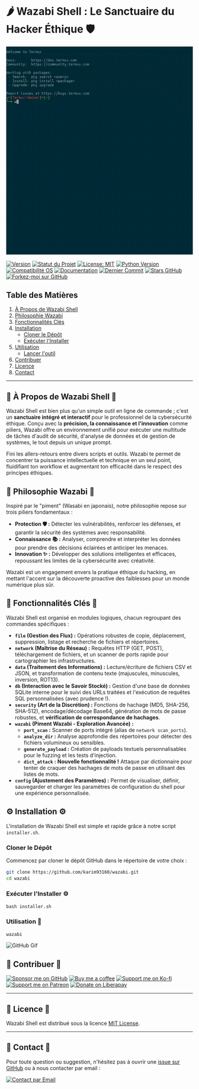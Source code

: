 # 🌶️ Wazabi Shell : Le Sanctuaire du Hacker Éthique 🛡️

![GitHub Gif](https://github.com/Karim93160/Dark-Web/blob/89f798754dc6eeff3bafeb598381fe9902b8526f/Screen_Recording_20250527_022240_Termux-ezgif.com-video-to-gif-converter.gif)

[![Version](https://img.shields.io/badge/Version-0.1.0-blue.svg)](https://github.com/Karim93160/wazabi)
[![Statut du Projet](https://img.shields.io/badge/Statut-En%20Développement-orange.svg)](https://github.com/Karim93160/wazabi)
[![License: MIT](https://img.shields.io/badge/License-MIT-yellow.svg)](LICENSE)
[![Python Version](https://img.shields.io/badge/Python-3.x+-blue.svg)](https://www.python.org/)
[![Compatibilité OS](https://img.shields.io/badge/OS%20Compatibilité-Linux%20%7C%20Windows%20%7C%20macOS-green.svg)](https://github.com/Karim93160/wazabi)
[![Documentation](https://img.shields.io/badge/Documentation-Oui-brightgreen.svg)](https://github.com/Karim93160/wazabi#table-des-matières)
[![Dernier Commit](https://img.shields.io/github/last-commit/Karim93160/wazabi)](https://github.com/Karim93160/wazabi/commits/main)
[![Stars GitHub](https://img.shields.io/github/stars/Karim93160/wazabi?style=flat-square&color=FFD700)](https://github.com/Karim93160/wazabi/stargazers)
[![Forkez-moi sur GitHub](https://img.shields.io/github/forks/Karim93160/wazabi?style=flat-square&color=blueviolet)](https://github.com/Karim93160/wazabi/network/members)




## Table des Matières

1.  [À Propos de Wazabi Shell](#-à-propos-de-wazabi-shell-)
2.  [Philosophie Wazabi](#-philosophie-wazabi-)
3.  [Fonctionnalités Clés](#-fonctionnalités-clés-)
4.  [Installation](#-installation-)
    * [Cloner le Dépôt](#cloner-le-dépôt)
    * [Exécuter l'Installer](#exécuter-linstaller)
5.  [Utilisation](#-utilisation-)
    * [Lancer l'outil](#-utilisation-)
6.  [Contribuer](#-contribuer-)
7.  [Licence](#-licence-)
8.  [Contact](#-contact-)

---

## 🌟 À Propos de Wazabi Shell 🌟

Wazabi Shell est bien plus qu'un simple outil en ligne de commande ; c'est un **sanctuaire intégré et interactif** pour le professionnel de la cybersécurité éthique. Conçu avec la **précision, la connaissance et l'innovation** comme piliers, Wazabi offre un environnement unifié pour exécuter une multitude de tâches d'audit de sécurité, d'analyse de données et de gestion de systèmes, le tout depuis un unique prompt.

Fini les allers-retours entre divers scripts et outils. Wazabi te permet de concentrer ta puissance intellectuelle et technique en un seul point, fluidifiant ton workflow et augmentant ton efficacité dans le respect des principes éthiques.

## 🌿 Philosophie Wazabi 🌿

Inspiré par le "piment" (Wasabi en japonais), notre philosophie repose sur trois piliers fondamentaux :

* **Protection 🛡️ :** Détecter les vulnérabilités, renforcer les défenses, et garantir la sécurité des systèmes avec responsabilité.
* **Connaissance 📚 :** Analyser, comprendre et interpréter les données pour prendre des décisions éclairées et anticiper les menaces.
* **Innovation ✨ :** Développer des solutions intelligentes et efficaces, repoussant les limites de la cybersécurité avec créativité.

Wazabi est un engagement envers la pratique éthique du hacking, en mettant l'accent sur la découverte proactive des faiblesses pour un monde numérique plus sûr.

## 🚀 Fonctionnalités Clés 🚀

Wazabi Shell est organisé en modules logiques, chacun regroupant des commandes spécifiques :

* **`file` (Gestion des Flux) :** Opérations robustes de copie, déplacement, suppression, listage et recherche de fichiers et répertoires.
* **`network` (Maîtrise du Réseau) :** Requêtes HTTP (GET, POST), téléchargement de fichiers, et un scanner de ports rapide pour cartographier les infrastructures.
* **`data` (Traitement des Informations) :** Lecture/écriture de fichiers CSV et JSON, et transformation de contenu texte (majuscules, minuscules, inversion, ROT13).
* **`db` (Interaction avec le Savoir Stocké) :** Gestion d'une base de données SQLite interne pour le suivi des URLs traitées et l'exécution de requêtes SQL personnalisées (avec prudence !).
* **`security` (Art de la Discrétion) :** Fonctions de hachage (MD5, SHA-256, SHA-512), encodage/décodage Base64, génération de mots de passe robustes, et **vérification de correspondance de hachages**.
* **`wazabi` (Piment Wazabi - Exploration Avancée) :**
    * **`port_scan` :** Scanner de ports intégré (alias de `network scan_ports`).
    * **`analyze_dir` :** Analyse approfondie des répertoires pour détecter des fichiers volumineux ou sensibles.
    * **`generate_payload` :** Création de payloads textuels personnalisables pour le fuzzing et les tests d'injection.
    * **`dict_attack` :** **Nouvelle fonctionnalité !** Attaque par dictionnaire pour tenter de craquer des hachages de mots de passe en utilisant des listes de mots.
* **`config` (Ajustement des Paramètres) :** Permet de visualiser, définir, sauvegarder et charger les paramètres de configuration du shell pour une expérience personnalisée.

## ⚙️ Installation ⚙️

L'installation de Wazabi Shell est simple et rapide grâce à notre script `installer.sh`.

### Cloner le Dépôt

Commencez par cloner le dépôt GitHub dans le répertoire de votre choix :

```bash
git clone https://github.com/karim93160/wazabi.git
cd wazabi

```

### Exécuter l'Installer ⚙️
```
bash installer.sh

```

### Utilisation 🫟
```
wazabi

```
![GitHub Gif](https://github.com/Dark-Web/blob/6504d2d0e2662da4b5d06b1975fd3dd4f010a94a/iGpHt2H22k1orjgT9b.gif)

## 💟 Contribuer 🤝

[![Sponsor me on GitHub](https://img.shields.io/badge/Sponsor-GitHub-brightgreen.svg)](https://github.com/sponsors/karim93160)
[![Buy me a coffee](https://img.shields.io/badge/Donate-Buy%20Me%20A%20Coffee-FFDD00.svg)](https://www.buymeacoffee.com/karim93160)
[![Support me on Ko-fi](https://img.shields.io/badge/Donate-Ko--fi-F16061.svg)](https://ko-fi.com/karim93160)
[![Support me on Patreon](https://img.shields.io/badge/Patreon-Support%20me-FF424D.svg)](https://www.patreon.com/karim93160)
[![Donate on Liberapay](https://img.shields.io/badge/Donate-Liberapay-F6C915.svg)](https://liberapay.com/karim93160/donate)

---

## 📄 Licence 📄

Wazabi Shell est distribué sous la licence [MIT License](LICENSE).

---

## 📧 Contact 📧

Pour toute question ou suggestion, n'hésitez pas à ouvrir une [issue sur GitHub](https://github.com/Karim93160/wazabi/issues) ou à nous contacter par email :

[![Contact par Email](https://img.shields.io/badge/Contact-par%20Email-blue.svg)](mailto:karim9316077185@gmail.com)
